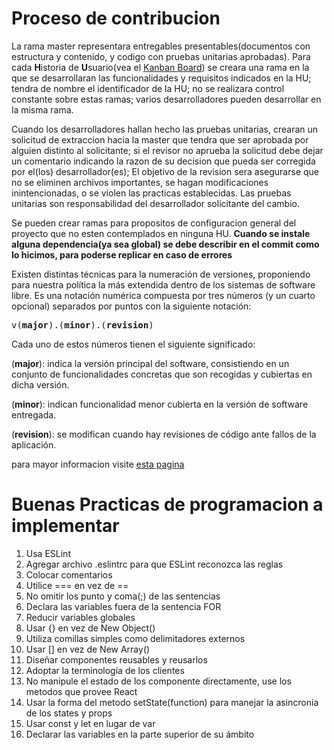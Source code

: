 # Proceso de contribucion
<p>La rama master representara entregables presentables(documentos con estructura y contenido, y codigo con pruebas unitarias aprobadas). Para cada <b>H</b>istoria de <b>U</b>suario(vea el <a href="https://trello.com/b/rvlbuwBH/tareas-a-tiempo">Kanban Board</a>) se creara una rama en la que se desarrollaran las funcionalidades y requisitos indicados en la HU; tendra de nombre el identificador de la HU; no se realizara control constante sobre estas ramas; varios desarrolladores pueden desarrollar en la misma rama.</p>
<p>Cuando los desarrolladores hallan hecho las pruebas unitarias, crearan un solicitud de extraccion hacia la master que tendra que ser aprobada por alguien distinto al solicitante; si el revisor no aprueba la solicitud debe dejar un comentario indicando la razon de su decision que pueda ser corregida por el(los) desarrollador(es); El objetivo de la revision sera asegurarse que no se eliminen archivos importantes, se hagan modificaciones inintencionadas, o se violen las practicas establecidas. Las pruebas unitarias son responsabilidad del desarrollador solicitante del cambio.</p>
<p>Se pueden crear ramas para propositos de configuracion general del proyecto que no esten contemplados en ninguna HU. <b>Cuando se instale alguna dependencia(ya sea global) se debe describir en el commit como lo hicimos, para poderse replicar en caso de errores</b></p>
<p>Existen distintas técnicas para la numeración de versiones, proponiendo para nuestra política la más extendida dentro de los sistemas de software libre. Es una notación numérica compuesta por tres números (y un cuarto opcional) separados por puntos con la siguiente notación:</p>

<pre>v(<b>major</b>).(<b>minor</b>).(<b>revision</b>)</pre>

<p>Cada uno de estos números tienen el siguiente significado:</p>

<p>(<b>major</b>): indica la versión principal del software, consistiendo en un conjunto de funcionalidades concretas que son recogidas y cubiertas en dicha versión.</p>
<p>(<b>minor</b>): indican funcionalidad menor cubierta en la versión de software entregada.</p>
<p>(<b>revision</b>): se modifican cuando hay revisiones de código ante fallos de la aplicación.</p>
<p>para mayor informacion visite <a href="http://www.juntadeandalucia.es/servicios/madeja/contenido/libro-pautas/148">esta pagina</a></p>

# Buenas Practicas de programacion a implementar
<ol>
<li> Usa ESLint </li>
<li> Agregar archivo .eslintrc para que ESLint reconozca las reglas </li>
<li> Colocar comentarios </li>
<li> Utilice === en vez de == </li>
<li> No omitir los punto y coma(;) de las sentencias </li>
<li> Declara las variables fuera de la sentencia FOR </li>
<li> Reducir variables globales </li>
<li> Usar {} en vez de New Object() </li>
<li> Utiliza comillas simples como delimitadores externos </li>
<li> Usar [] en vez de New Array() </li>
<li> Diseñar componentes reusables y reusarlos </li>
<li> Adoptar la terminología de los clientes </li>
<li> No manipule el estado de los componente directamente, use los metodos que provee React </li>
<li> Usar la forma del metodo setState(function) para manejar la asincronia de los states y props </li>
<li> Usar const y let en lugar de var </li>
<li> Declarar las variables en la parte superior de su ámbito </li>
</ol>

